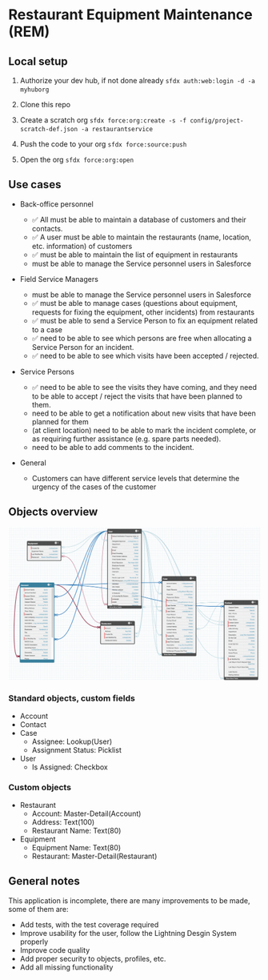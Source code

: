 # Restaurant Equipment Maintenance (REM)

## Local setup

1. Authorize your dev hub, if not done already `sfdx auth:web:login -d -a myhuborg`

2. Clone this repo

3. Create a scratch org
`sfdx force:org:create -s -f config/project-scratch-def.json -a restaurantservice`

4. Push the code to your org
`sfdx force:source:push`

5. Open the org
`sfdx force:org:open`

## Use cases

* Back-office personnel
  * ✅ All must be able to maintain a database of customers and their contacts.
  * ✅ A user must be able to maintain the restaurants (name, location, etc. information) of customers
  * ✅ must be able to maintain the list of equipment in restaurants
  * must be able to manage the Service personnel users in Salesforce

* Field Service Managers
  * must be able to manage the Service personnel users in Salesforce
  * ✅ must be able to manage cases (questions about equipment, requests for fixing the equipment, other incidents) from restaurants
  * ✅ must be able to send a Service Person to fix an equipment related to a case
  * ✅ need to be able to see which persons are free when allocating a Service Person for an incident.
  * ✅ need to be able to see which visits have been accepted / rejected.

* Service Persons
  * ✅ need to be able to see the visits they have coming, and they need to be able to accept / reject the visits that have been planned to them.
  * need to be able to get a notification about new visits that have been planned for them
  * (at client location) need to be able to mark the incident complete, or as requiring further assistance (e.g. spare parts needed).
  * need to be able to add comments to the incident. 
  
* General
  * Customers can have different service levels that determine the urgency of the cases of the customer 

## Objects overview

![Objects](/objects.png)

### Standard objects, custom fields

* Account
* Contact
* Case
  * Assignee: Lookup(User)
  * Assignment Status: Picklist
* User
  * Is Assigned: Checkbox
  
### Custom objects

* Restaurant
  * Account: Master-Detail(Account)
  * Address: Text(100)
  * Restaurant Name: Text(80)
* Equipment
  * Equipment Name: Text(80)
  * Restaurant: Master-Detail(Restaurant)
  
## General notes

This application is incomplete, there are many improvements to be made, some of them are:

* Add tests, with the test coverage required
* Improve usability for the user, follow the Lightning Desgin System properly
* Improve code quality
* Add proper security to objects, profiles, etc. 
* Add all missing functionality

  
